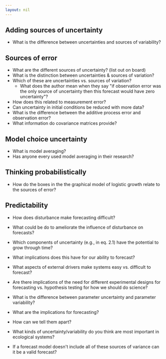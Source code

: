 ```yaml
---
layout: nil
---
```


## Adding sources of uncertainty

* What is the difference between uncertainties and sources of variability?

## Sources of error

* What are the different sources of uncertainty? (list out on board)
* What is the distinction between uncertainties & sources of variation?
* Which of these are uncertainties vs. sources of variation?
    * What does the author mean when they say "if observation error was the only
      source of uncertainty then this forecast would have zero uncertainty"?
* How does this related to measurement error?
* Can uncertainty in initial conditions be reduced with more data?
* What is the difference between the additive process error and observation
  error?
* What information do covariance matrices provide?

## Model choice uncertainty

* What is model averaging?
* Has anyone every used model averaging in their research?

## Thinking probabilistically

* How do the boxes in the the graphical model of logistic growth relate to the
  sources of error?

## Predictability

* How does disturbance make forecasting difficult?
* What could be do to ameliorate the influence of disturbance on forecasts?

* Which components of uncertainty (e.g., in eq. 2.1) have the potential to grow
  through time?
* What implications does this have for our ability to forecast?
* What aspects of external drivers make systems easy vs. difficult to forecast?
* Are there implications of the need for different experimental designs for
  forecasting vs. hypothesis testing for how we should do science?
  
* What is the difference between parameter uncertainty and parameter variability?
* What are the implications for forecasting?
* How can we tell them apart?

* What kinds of uncertainty/variability do you think are most important in
  ecological systems?
* If a forecast model doesn't include all of these sources of variance can it be
  a valid forecast?
